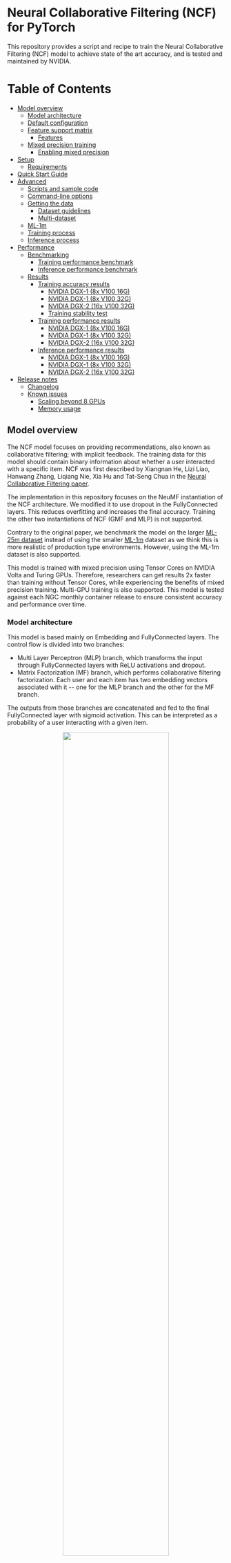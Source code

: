 # Neural Collaborative Filtering (NCF) for PyTorch

This repository provides a script and recipe to train the Neural Collaborative Filtering (NCF)
model to achieve state of the art accuracy, and is tested and maintained by NVIDIA.

Table of Contents
=================

* [Model overview](#model-overview)
    * [Model architecture](#model-architecture)
    * [Default configuration](#default-configuration)
    * [Feature support matrix](#feature-support-matrix)
        * [Features](#features)
    * [Mixed precision training](#mixed-precision-training)
        * [Enabling mixed precision](#enabling-mixed-precision)
* [Setup](#setup)
    * [Requirements](#requirements)
* [Quick Start Guide](#quick-start-guide)
* [Advanced](#advanced)
    * [Scripts and sample code](#scripts-and-sample-code)
    * [Command-line options](#command-line-options)
    * [Getting the data](#getting-the-data)
        * [Dataset guidelines](#dataset-guidelines)
        * [Multi-dataset](#multi-dataset)
    * [ML-1m](#ml-1m)
    * [Training process](#training-process)
    * [Inference process](#inference-process)
* [Performance](#performance)
    * [Benchmarking](#benchmarking)
        * [Training performance benchmark](#training-performance-benchmark)
        * [Inference performance benchmark](#inference-performance-benchmark)
    * [Results](#results)
        * [Training accuracy results](#training-accuracy-results)
            * [NVIDIA DGX-1 (8x V100 16G)](#nvidia-dgx-1-8x-v100-16g)
            * [NVIDIA DGX-1 (8x V100 32G)](#nvidia-dgx-1-8x-v100-32g)
            * [NVIDIA DGX-2 (16x V100 32G)](#nvidia-dgx-2-16x-v100-32g)
            * [Training stability test](#training-stability-test)
        * [Training performance results](#training-performance-results)
            * [NVIDIA DGX-1 (8x V100 16G)](#nvidia-dgx-1-(8x-v100-16g))
            * [NVIDIA DGX-1 (8x V100 32G)](#nvidia-dgx-1-(8x-v100-32g))
            * [NVIDIA DGX-2 (16x V100 32G)](#nvidia-dgx-2-(16x-v100-32g))
        * [Inference performance results](#inference-performance-results)
            * [NVIDIA DGX-1 (8x V100 16G)](#nvidia-dgx-1-(8x-v100-16g))
            * [NVIDIA DGX-1 (8x V100 32G)](#nvidia-dgx-1-(8x-v100-32g))
            * [NVIDIA DGX-2 (16x V100 32G)](#nvidia-dgx-2-(16x-v100-32g))
* [Release notes](#release-notes)
    * [Changelog](#changelog)
    * [Known issues](#known-issues)
        * [Scaling beyond 8 GPUs](#scaling-beyond-8-gpus)
        * [Memory usage](#memory-usage)

## Model overview

The NCF model focuses on providing recommendations, also known as collaborative filtering; with implicit feedback. The training data for this model should contain binary information about whether a user interacted with a specific item.
NCF was first described by Xiangnan He, Lizi Liao, Hanwang Zhang, Liqiang Nie, Xia Hu and Tat-Seng Chua in the [Neural Collaborative Filtering paper](https://arxiv.org/abs/1708.05031).

The implementation in this repository focuses on the NeuMF instantiation of the NCF architecture.
We modified it to use dropout in the FullyConnected layers. This reduces overfitting and increases the final accuracy.
Training the other two instantiations of NCF (GMF and MLP) is not supported. 
 
Contrary to the original paper, we benchmark the model on the larger [ML-25m dataset](https://grouplens.org/datasets/movielens/25m/)
instead of using the smaller [ML-1m](https://grouplens.org/datasets/movielens/1m/) dataset as we think this is more realistic of production type environments.
However, using the ML-1m dataset is also supported.

This model is trained with mixed precision using Tensor Cores on NVIDIA Volta and Turing GPUs. Therefore, researchers can get results 2x faster than training without Tensor Cores, while experiencing the benefits of mixed precision training. Multi-GPU training is also supported. This model is tested against each NGC monthly container release to ensure consistent accuracy and performance over time.



### Model architecture

This model is based mainly on Embedding and FullyConnected layers. The control flow is divided into two branches:
* Multi Layer Perceptron (MLP) branch, which transforms the input through FullyConnected layers with ReLU activations and dropout.
* Matrix Factorization (MF) branch, which performs collaborative filtering factorization.
Each user and each item has two embedding vectors associated with it -- one for the MLP branch and the other for the MF branch.

The outputs from those branches are concatenated and fed to the final FullyConnected layer with sigmoid activation.
This can be interpreted as a probability of a user interacting with a given item.

<p align="center">
  <img width="70%" src="./img/ncf_diagram.png" />
  <br>
Figure 1. The architecture of a Neural Collaborative Filtering model. Taken from the <a href="https://arxiv.org/abs/1708.05031">Neural Collaborative Filtering paper</a>.
</p>


### Default configuration

The following features were implemented in this model:
  * Automatic Mixed Precision (AMP)
  * Data-parallel multi-GPU training and evaluation 
  * Dropout
  * Gradient accumulation

The following performance optimizations were implemented in this model:
  * FusedAdam optimizer
  * Approximate train negative sampling
  * Caching all the positive training samples in the device memory


### Feature support matrix
The following features are supported by this model:

| **Feature** | **NCF PyTorch** | 
|:---:|:--------:|
| Automatic Mixed Precision (AMP) | Yes |
| Multi-GPU training with Distributed Data Parallel (DDP) | Yes |
| Fused Adam | Yes |

#### Features

* Automatic Mixed Precision - This implementation of NCF uses AMP to implement mixed precision training.
It allows us to use FP16 training with FP32 master weights by modifying just 3 lines of code. 
* Multi-GPU training with Distributed Data Parallel - uses Apex's DDP to implement efficient multi-GPU training with NCCL.
* Fused Adam - We use a special implementation of the Adam implementation provided by the Apex package. It fuses some operations for faster weight updates.
Since NCF is a relatively lightweight model with a large number of parameters, we’ve observed significant performance improvements from using FusedAdam.

## Mixed precision training

Mixed precision is the combined use of different numerical precisions in a computational method. [Mixed precision](https://arxiv.org/abs/1710.03740) training offers significant computational speedup by performing operations in half-precision format, while storing minimal information in single-precision to retain as much information as possible in critical parts of the network. Since the introduction of [tensor cores](https://developer.nvidia.com/tensor-cores) in the Volta and Turing architecture, significant training speedups are experienced by switching to mixed precision -- up to 3x overall speedup on the most arithmetically intense model architectures. Using mixed precision training requires two steps:
1.  Porting the model to use the FP16 data type where appropriate.
2.  Adding loss scaling to preserve small gradient values.

The ability to train deep learning networks with lower precision was introduced in the Pascal architecture and first supported in [CUDA 8](https://devblogs.nvidia.com/parallelforall/tag/fp16/) in the NVIDIA Deep Learning SDK.

For information about:
-   How to train using mixed precision, see the [Mixed Precision Training](https://arxiv.org/abs/1710.03740) paper and [Training With Mixed Precision](https://docs.nvidia.com/deeplearning/sdk/mixed-precision-training/index.html) documentation.
-   Techniques used for mixed precision training, see the [Mixed-Precision Training of Deep Neural Networks](https://devblogs.nvidia.com/mixed-precision-training-deep-neural-networks/) blog.
-   How to access and enable AMP for TensorFlow, see [Using TF-AMP](https://docs.nvidia.com/deeplearning/dgx/tensorflow-user-guide/index.html#tfamp) from the TensorFlow User Guide.
-   APEX tools for mixed precision training, see the [NVIDIA Apex: Tools for Easy Mixed-Precision Training in PyTorch](https://devblogs.nvidia.com/apex-pytorch-easy-mixed-precision-training/).


### Enabling mixed precision

Using the Automatic Mixed Precision (AMP) package requires two modifications in the source code.
The first one is to initialize the model and the optimizer using the `amp.initialize` function:
```python
model, optimizer = amp.initialize(model, optimizer, opt_level=args.opt_level,
                                          keep_batchnorm_fp32=False, loss_scale='dynamic')
```

The second one is to use the AMP's loss scaling context manager:
```python
with amp.scale_loss(loss, optimizer) as scaled_loss:
    scaled_loss.backward()
```

## Setup
The following section lists the requirements in order to start training the Neural Collaborative Filtering model.

### Requirements
This repository contains Dockerfile which extends the PyTorch NGC container and encapsulates some dependencies. 
Aside from these dependencies, ensure you have the following components:
NVIDIA Docker
PyTorch 19.05-py3 NGC container
NVIDIA Volta or Turing based GPU

For more information about how to get started with NGC containers, see the following sections from the NVIDIA GPU Cloud Documentation and the Deep Learning Documentation:
Getting Started Using NVIDIA GPU Cloud
Accessing And Pulling From The NGC Container Registry
Running PyTorch

For those unable to use the PyTorch NGC container, to set up the required environment or create your own container, see the versioned NVIDIA Container Support Matrix.  
  
## Quick Start Guide

1. Clone the repository.
```bash
git clone https://github.com/NVIDIA/DeepLearningExamples
cd DeepLearningExamples/TensorFlow/Segmentation/UNetIndustrial
```

2. Build an NCF PyTorch Docker container.

After Docker is setup, you can build the NCF image with:
```bash
docker build . -t nvidia_ncf
``` 

3. Start an interactive session in the NGC container to run preprocessing/training and inference.

The NCF PyTorch container can be launched with:
```bash
mkdir data
docker run --runtime=nvidia -it --rm --ipc=host  -v ${PWD}/data:/data nvidia_ncf bash
```

This will launch the container and mount the `./data` directory as a volume to the `./data` directory inside the container.
Any datasets and experiment results (logs, checkpoints etc.) saved to `./data` will be accessible
in the `./data` directory on the host. 

4. Download and preprocess the data.

Preprocessing consists of downloading the data, filtering out users that have less than 20 ratings (by default), sorting the data and dropping the duplicates. 
The preprocessed train and test data is then saved in PyTorch binary format to be loaded just before training.

Note: Preprocessing requires PyTorch and should therefore be run inside the Docker container.

No data augmentation techniques are used.

To download and preprocess the ML-25m dataset you can run:

```bash
./prepare_dataset.sh
```

Note: This command will return immediately without downloading anything if the data is already present in the `./data` directory.

This will store the preprocessed training and evaluation data in the `./data` directory so that it can be later
used to train the model (by passing the appropriate `--data` argument to the `ncf.py` script).

5. Start training.

After the Docker container is launched, the training with the default hyperparameters can be started with:

```bash
./prepare_dataset.sh
python -m torch.distributed.launch --nproc_per_node=8 --use_env ncf.py --data /data/cache/ml-25m
```

This will result in a checkpoint file being written to `/data/checkpoints/model.pth`.


6. Start validation/evaluation.

The trained model can be evaluated by passing the `--mode` test flag to the `run.sh` script:

```bash
python -m torch.distributed.launch --nproc_per_node=1 --use_env ncf.py --data /data/cache/ml-25m  --mode test --load_checkpoint_path /data/checkpoints/model.pth
```


## Advanced

The following sections provide greater details of the dataset, running training and inference, and the training results.

### Scripts and sample code

The `ncf.py` script contains most of the training and validation logic. Data loading and preprocessing code is located in `dataloading.py`.
The model architecture is defined in `neumf.py`. Some initial data preprocessing is located in `convert.py`.
The logger directory contains simple bookkeeping utilities for storing training results.

### Command-line options

To see the full list of available options and their descriptions, use the `-h` or `--help` command line option, for example: 
`python ncf.py --help`

The following example output is printed when running the sample:
```
usage: ncf.py [-h] [--data DATA] [-e EPOCHS] [-b BATCH_SIZE]
              [--valid_batch_size VALID_BATCH_SIZE] [-f FACTORS]
              [--layers LAYERS [LAYERS ...]] [-n NEGATIVE_SAMPLES]
              [-l LEARNING_RATE] [-k TOPK] [--seed SEED]
              [--threshold THRESHOLD]
              [--beta1 BETA1] [--beta2 BETA2] [--eps EPS] [--dropout DROPOUT]
              [--checkpoint_dir CHECKPOINT_DIR] [--mode {train,test}]
              [--grads_accumulated GRADS_ACCUMULATED] [--opt_level {O0,O2}]
              [--local_rank LOCAL_RANK]

Train a Neural Collaborative Filtering model:


optional arguments:
  -h, --help            show this help message and exit
  --data DATA           Path to test and training data files
  -e EPOCHS, --epochs EPOCHS
                        Number of epochs for training
  -b BATCH_SIZE, --batch_size BATCH_SIZE
                        Number of examples for each iteration
  --valid_batch_size VALID_BATCH_SIZE
                        Number of examples in each validation chunk
  -f FACTORS, --factors FACTORS
                        Number of predictive factors
  --layers LAYERS [LAYERS ...]
                        Sizes of hidden layers for MLP
  -n NEGATIVE_SAMPLES, --negative_samples NEGATIVE_SAMPLES
                        Number of negative examples per interaction
  -l LEARNING_RATE, --learning_rate LEARNING_RATE
                        Learning rate for optimizer
  -k TOPK, --topk TOPK  Rank for test examples to be considered a hit
  --seed SEED, -s SEED  Manually set random seed for torch
  --threshold THRESHOLD, -t THRESHOLD
                        Stop training early at threshold
  --beta1 BETA1, -b1 BETA1
                        Beta1 for Adam
  --beta2 BETA2, -b2 BETA2
                        Beta1 for Adam
  --eps EPS             Epsilon for Adam
  --dropout DROPOUT     Dropout probability, if equal to 0 will not use
                        dropout at all
  --checkpoint_dir CHECKPOINT_DIR
                        Path to the directory storing the checkpoint file
  --mode {train,test}   Passing "test" will only run a single evaluation,
                        otherwise full training will be performed
  --grads_accumulated GRADS_ACCUMULATED
                        Number of gradients to accumulate before performing an
                        optimization step
  --opt_level {O0,O2}   Optimization level for Automatic Mixed Precision
  --local_rank LOCAL_RANK
                        Necessary for multi-GPU training

```

### Getting the data

The NCF model was trained on the ML-25m dataset.
For each user, the interaction with the latest timestamp was included in the test set and the rest of the examples are used as the training data. 

This repository contains the `./prepare_dataset.sh` script which will automatically download and preprocess the training and validation datasets. 
By default, data will be downloaded to the `/data` directory. The preprocessed data will be placed in `/data/cache`.

#### Dataset guidelines

The required format of the data is a CSV file with three columns: `user_id`, `item_id` and `timestamp`. This CSV should contain only the positive examples,  in other words,
the ones for which an interaction between a user and an item occurred. The negatives will be sampled during the training and validation.

#### Multi-dataset 

This implementation is tuned for the ML-25m and ML-1m datasets.
Using other datasets might require tuning some hyperparameters (for example, learning rate, beta1 and beta2).

If you'd like to use your custom dataset you can do it by adding support for it in the `prepare_dataset.sh` and `download_dataset.sh` scripts.

The performance of the model depends on the dataset size.
Generally, the model should scale better for datasets containing more data points.
For a smaller dataset you might experience slower performance.


#### ML-1m

To download, preprocess and train on the ML-1m dataset run:
```bash
./prepare_dataset.sh ml-1m
python -m torch.distributed.launch --nproc_per_node=8 --use_env ncf.py --data /data/cache/ml-1m
```

### Training process
The name of the training script is `ncf.py`. Because of the multi-GPU support, it should always be run with the torch distributed launcher like this:
```bash
python -m torch.distributed.launch --nproc_per_node=<number_of_gpus> --use_env ncf.py --data <path_to_dataset> [other_parameters]
```

The main result of the training are checkpoints stored by default in `/data/checkpoints/`. This location can be controlled
by the `--checkpoint_dir` command-line argument.

The validation metric is Hit Rate at 10 (HR@10) with 100 test negative samples. This means that for each positive sample in 
the test set 100 negatives are sampled. All resulting 101 samples are then scored by the model. If the true positive sample is
among the 10 samples with highest scores we have a "hit" and the metric is equal to 1, otherwise it's equal to 0.
The HR@10 metric is the number of hits in the entire test set divided by the number of samples in the test set.  

### Inference process

Inference can be launched with the same script used for training by passing the `--mode test` flag:
```bash
python -m torch.distributed.launch --nproc_per_node=<number_of_gpus> --use_env ncf.py  --data <path_to_dataset> --mode test [other_parameters]
```

The script will then:
* Load the checkpoint from the directory specified by the `--checkpoint_dir` directory
* Run inference on the test dataset
* Compute and print the validation metric

## Performance

### Benchmarking

#### Training performance benchmark

NCF training on NVIDIA DGX systems is very fast, therefore, in order to measure train and validation throughput, you can simply run the full training job with: 
```bash
./prepare_dataset.sh
python -m torch.distributed.launch --nproc_per_node=8 --use_env ncf.py --data /data/cache/ml-25m --epochs 5
```

At the end of the script, a line reporting the best train throughput is printed.


#### Inference performance benchmark

Validation throughput can be measured by running the full training job with:
```bash
./prepare_dataset.sh
python -m torch.distributed.launch --nproc_per_node=8 --use_env ncf.py --data /data/cache/ml-25m --epochs 5
```

The best validation throughput is reported to the standard output. 

### Results

The following sections provide details on how we achieved our performance and accuracy in training and inference. 

#### Training accuracy results

##### NVIDIA DGX-1 (8x V100 16G)

Our results were obtained by following the steps in the Quick Start Guide in the PyTorch 19.05-py3 NGC container on NVIDIA DGX-1 with 8x V100 16G GPUs.

The following table lists the best hit rate at 10 for DGX-1 with 8 V100 16G GPUs. It also shows the average time to reach this HR@10 across 5 random seeds.
The training time was measured excluding data downloading, preprocessing, validation data generation and library initialization times.

| **GPUs**    | **Batch size / GPU** | **Accuracy - FP32**  | **Accuracy - mixed precision**  |   **Time to train - FP32 (s)** |  **Time to train - mixed precision (s)** | **Time to train speedup (FP32 to mixed precision)**  |     
|--------------------------:|-----------------------------:|--------------------------:|--------------------------:|-------------------------------:|-------------------------------:|------------------:|
|                         1 | 1,048,576                    |  0.95913                  |  0.95887                  |                         188.82 |                         100.37 |              1.88 |
|                         8 | 131,072                      |  0.95905                  |  0.95906                  |                          43.20 |                          26.68 |              1.62 |

To reproduce this result, start the NCF Docker container interactively and run:
```bash
./prepare_dataset.sh
python -m torch.distributed.launch --nproc_per_node=8 --use_env ncf.py --data /data/cache/ml-25m
```

##### NVIDIA DGX-1 (8x V100 32G)

Our results were obtained by following the steps in the Quick Start Guide in the PyTorch 19.05-py3 NGC container on NVIDIA DGX-1 with 8x V100 32G GPUs.

The following table lists the best hit rate at 10 for DGX-1 with 8 V100 16G GPUs. It also shows the average time to reach this HR@10 across 5 random seeds.
The training time was measured excluding data downloading, preprocessing, validation data generation and library initialization times.

| **GPUs**    | **Batch size / GPU** | **Accuracy - FP32**  | **Accuracy - mixed precision**  |   **Time to train - FP32 (s)** |  **Time to train - mixed precision (s)** | **Time to train speedup (FP32 to mixed precision)**  |     
|--------------------------:|-----------------------------:|--------------------------:|--------------------------:|-------------------------------:|-------------------------------:|------------------:|
|                         1 | 1,048,576                    |  0.95913                  |  0.95887                  |                         194.72 |                         106.03 |              1.84 |
|                         8 | 131,072                      |  0.95905                  |  0.95906                  |                          44.07 |                          27.86 |              1.58 |


Here's an example validation accuracy curve for mixed precision vs single precision on DGX-1 with 8 V100 32G GPUs:

![ValidationAccuracy](./img/dgx1v_32_curve.png)

To reproduce this result, start the NCF Docker container interactively and run:
```bash
./prepare_dataset.sh
python -m torch.distributed.launch --nproc_per_node=8 --use_env ncf.py --data /data/cache/ml-25m
```

##### NVIDIA DGX-2 (16x V100 32G)

Our results were obtained by following the steps in the Quick Start Guide in the PyTorch 19.05-py3 NGC container on NVIDIA DGX-1 with 8x V100 16G GPUs.

The following table lists the best hit rate at 10 for DGX-1 with 8 V100 16G GPUs. It also shows the average time to reach this HR@10 across 5 random seeds.
The training time was measured excluding data downloading, preprocessing, validation data generation and library initialization times.

| **GPUs**    | **Batch size / GPU** | **Accuracy - FP32**  | **Accuracy - mixed precision**  |   **Time to train - FP32 (s)** |  **Time to train - mixed precision (s)** | **Time to train speedup (FP32 to mixed precision)**  |     
|--------------------------:|-----------------------------:|--------------------------:|--------------------------:|-------------------------------:|-------------------------------:|------------------:|
|                         1 | 1,048,576                    |  0.95913                  |  0.95887                  |                         180.85 |                         100.33 |              1.80 |
|                         8 | 131,072                      |  0.95900                  |  0.95918                  |                          44.21 |                          29.68 |              1.49 |
|                        16 | 65,536                       |  0.95896                  |  0.95906                  |                          34.47 |                          26.52 |              1.30 |



To reproduce this result, start the NCF Docker container interactively and run:
```bash
./prepare_dataset.sh
python -m torch.distributed.launch --nproc_per_node=16 --use_env ncf.py --data /data/cache/ml-25m
```


##### Training stability test

The histogram below shows the best HR@10 achieved 
for 400 experiments using mixed precision and 400 experiments using single precision.
Mean HR@10 for mixed precision was equal to 0.95868 and for single precision it was equal to
0.95867.
![hr_histogram](./img/hr_histogram.png)


#### Training performance results


##### NVIDIA DGX-1 (8x V100 16G)

Our results were obtained by following the steps in the Quick Start Guide in the PyTorch 19.05-py3 NGC container on NVIDIA DGX-1 with 8x V100 16G GPUs. 

The following table shows the best training throughput:

|   **GPUs**                |   **Batch Size / GPU**       | **Throughput - FP32 (samples / s)** |   **Throughput - Mixed precision (samples /s)** |   **Throughput Speedup (FP32 to Mixed precision)** |   **Strong Scaling - FP32** |   **Strong scaling - Mixed precision** |
|--------------------------:|-----------------------------:|----------------------------------:|----------------------------------:|------------------:|---------------------:|---------------------:|
|                         1 | 1,048,576                    | 10,536,076                        | 21,059,303                        |              2.00 |                 1.00 |                 1.00 |
|                         8 | 131,072                      | 58,286,313                        | 100,760,496                       |              1.73 |                 5.53 |                 4.78 |

##### NVIDIA DGX-1 (8x V100 32G)

Our results were obtained by following the steps in the Quick Start Guide in the PyTorch 19.05-py3 NGC container on NVIDIA DGX-1 with 8x V100 32G GPUs. 

The following table shows the best training throughput:
	
|   **GPUs**                |   **Batch Size / GPU**       | **Throughput - FP32 (samples / s)** |   **Throughput - Mixed precision (samples /s)** |   **Throughput Speedup (FP32 to Mixed precision)** |   **Strong Scaling - FP32** |   **Strong scaling - Mixed precision** |
|--------------------------:|-----------------------------:|----------------------------------:|----------------------------------:|------------------:|---------------------:|---------------------:|
|                         1 | 1,048,576                    | 10,230,464                        | 19,894,392                        |              1.94 |                 1.00 |                 1.00 |
|                         8 | 131,072                      | 57,043,196                        | 95,424,391                        |              1.67 |                 5.58 |                 4.80 |


##### NVIDIA DGX-2 (16x V100 32G)

Our results were obtained by following the steps in the Quick Start Guide in the PyTorch 19.05-py3 NGC container on NVIDIA DGX-2 with 16x V100 32G GPUs. 

The following table shows the best training throughput:
	
|   **GPUs**                |   **Batch Size / GPU**       | **Throughput - FP32 (samples / s)** |   **Throughput - Mixed precision (samples /s)** |   **Throughput Speedup (FP32 to Mixed precision)** |   **Strong Scaling - FP32** |   **Strong scaling - Mixed precision** |
|--------------------------:|:-----------------------------|:----------------------------------|:----------------------------------|------------------:|---------------------:|---------------------:|
|                         1 | 1,048,576                    | 10,941,690                        | 21,056,129                        |              1.92 |                 1.00 |                 1.00 |
|                         8 | 131,072                      | 60,247,209                        | 100,142,844                       |              1.66 |                 5.51 |                 4.76 |
|                        16 | 65,536                       | 84,287,736                        | 133,300,953                       |              1.58 |                 7.70 |                 6.33 |



#### Inference performance results


##### NVIDIA DGX-1 (8x V100 16G)

Our results were obtained by following the steps in the Quick Start Guide in the PyTorch 19.05-py3 NGC container on NVIDIA DGX-1 with 8x V100 16G GPUs.

The following table shows the best inference throughput:

| **Number of GPUs** | **Mixed precision (samples/sec)** | **Single precision (samples/sec)** | **Speed-up with mixed precision** | 
|:---:|:-------------:|:-----------:|:-----:|
| 1 | 57,163,273 | 28,877,257 | 1.98 |

##### NVIDIA DGX-1 (8x V100 32G)

Our results were obtained by following the steps in the Quick Start Guidein the PyTorch 19.05-py3 NGC container on NVIDIA DGX-1 with 8x V100 32G GPUs.

The following table shows the best inference throughput:

| **Number of GPUs** | **Mixed precision (samples/sec)** | **Single precision (samples/sec)** | **Speed-up with mixed precision** | 
|:---:|:-------------:|:-----------:|:-----:|
| 1 | 54,570,476 | 28,085,521 | 1.94 |


##### NVIDIA DGX-2 (16x V100 32G)

Our results were obtained by following the steps in the Quick Start Guide in the PyTorch 19.05-py3 NGC container on NVIDIA DGX-2 with 16x V100 32G GPUs.

The following table shows the best inference throughput:

| **Number of GPUs** | **Mixed precision (samples/sec)** | **Single precision (samples/sec)** | **Speed-up with mixed precision** | 
|:---:|:-------------:|:-----------:|:-----:|
| 1 | 58,383,216 | 30,018,043 | 1.94 |

## Release notes

### Changelog
1. January 22, 2018
    * Initial release
2. May, 2019
    * Lower memory consumption (down from about 18GB to 10GB for batch size 1M on a single NVIDIA Tesla V100). Achieved by using an approximate method for generating negatives for training.
    * Automatic Mixed Precision (AMP) with dynamic loss scaling instead of a custom mixed-precision optimizer.
    * Performance numbers for NVIDIA DGX-2.
    * Data loading code cleanup.
    * Default container updated to PyTorch 19.05-py3.
    * Updated README.md.
3. June, 2019
    * Updated performance tables.
    * Default container changed to PyTorch 19.06-py3.
    * Caching validation negatives between runs
4. September, 2019
    * Adjusting for API changes in PyTorch and APEX
    * Checkpoints loading fix
5. January, 2020
   * DLLogger support added

### Known issues
 
#### Scaling beyond 8 GPUs
Neural Collaborative Filtering is a relatively lightweight model that trains quickly with this relatively smaller dataset, ML-25m.
Because of that, the high ratio of communication to computation makes it difficult to 
efficiently use more than 8 GPUs. Typically, this is not an issue because when using 8
GPUs with FP16 precision, the training is sufficiently fast. However, if you’d like to
 scale the training to 16 GPUs and beyond, you might try modifying the model so that 
 the communication-computation ratio facilitates better scaling. This could be done, for example,
  by finding hyperparameters that enable using a larger batch size or by reducing the 
  number of trainable parameters.

#### Memory usage

In the default settings, the additional memory beyond 16G may not be fully utilized.
This is because we set the default batch size for ML-25m dataset to 1M,
which is too small to completely fill-up multiple 32G GPUs.
1M is the batch size for which we experienced the best convergence on the ML-25m dataset.
However, on other datasets, even faster performance can be possible by finding hyperparameters that work well for larger batches and leverage additional GPU memory.



